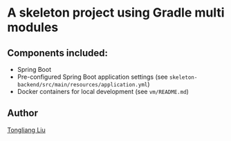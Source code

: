 # A skeleton project using Gradle multi modules

## Components included:
- Spring Boot
- Pre-configured Spring Boot application settings (see `skeleton-backend/src/main/resources/application.yml`)
- Docker containers for local development (see `vm/README.md`)

## Author
[Tongliang Liu](https://github.com/cooniur)
